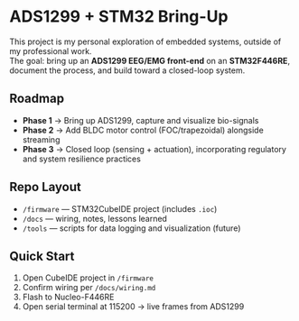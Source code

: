 # ADS1299 + STM32 Bring-Up

This project is my personal exploration of embedded systems, outside of my professional work.  
The goal: bring up an **ADS1299 EEG/EMG front-end** on an **STM32F446RE**, document the process, and build toward a closed-loop system.

## Roadmap
- **Phase 1** → Bring up ADS1299, capture and visualize bio-signals  
- **Phase 2** → Add BLDC motor control (FOC/trapezoidal) alongside streaming  
- **Phase 3** → Closed loop (sensing + actuation), incorporating regulatory and system resilience practices

## Repo Layout
- `/firmware` — STM32CubeIDE project (includes `.ioc`)  
- `/docs` — wiring, notes, lessons learned  
- `/tools` — scripts for data logging and visualization (future)

## Quick Start
1. Open CubeIDE project in `/firmware`  
2. Confirm wiring per `/docs/wiring.md`  
3. Flash to Nucleo-F446RE  
4. Open serial terminal at 115200 → live frames from ADS1299

